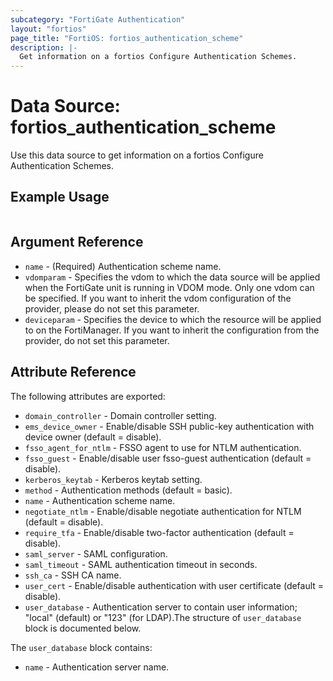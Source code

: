 ```yaml
---
subcategory: "FortiGate Authentication"
layout: "fortios"
page_title: "FortiOS: fortios_authentication_scheme"
description: |-
  Get information on a fortios Configure Authentication Schemes.
---
```


# Data Source: fortios_authentication_scheme
Use this data source to get information on a fortios Configure Authentication Schemes.


## Example Usage

```hcl

```

## Argument Reference

* `name` - (Required) Authentication scheme name.
* `vdomparam` - Specifies the vdom to which the data source will be applied when the FortiGate unit is running in VDOM mode. Only one vdom can be specified. If you want to inherit the vdom configuration of the provider, please do not set this parameter.
* `deviceparam` - Specifies the device to which the resource will be applied to on the FortiManager. If you want to inherit the configuration from the provider, do not set this parameter.

## Attribute Reference

The following attributes are exported:

* `domain_controller` - Domain controller setting.
* `ems_device_owner` - Enable/disable SSH public-key authentication with device owner (default = disable).
* `fsso_agent_for_ntlm` - FSSO agent to use for NTLM authentication.
* `fsso_guest` - Enable/disable user fsso-guest authentication (default = disable).
* `kerberos_keytab` - Kerberos keytab setting.
* `method` - Authentication methods (default = basic).
* `name` - Authentication scheme name.
* `negotiate_ntlm` - Enable/disable negotiate authentication for NTLM (default = disable).
* `require_tfa` - Enable/disable two-factor authentication (default = disable).
* `saml_server` - SAML configuration.
* `saml_timeout` - SAML authentication timeout in seconds.
* `ssh_ca` - SSH CA name.
* `user_cert` - Enable/disable authentication with user certificate (default = disable).
* `user_database` - Authentication server to contain user information; "local" (default) or "123" (for LDAP).The structure of `user_database` block is documented below.

The `user_database` block contains:

* `name` - Authentication server name.
